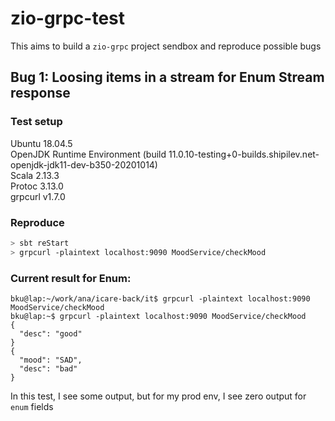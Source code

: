 # zio-grpc-test

This aims to build a `zio-grpc` project sendbox and reproduce possible bugs

## Bug 1: Loosing items in a stream for Enum Stream response

### Test setup

Ubuntu 18.04.5 <br>
OpenJDK Runtime Environment (build 11.0.10-testing+0-builds.shipilev.net-openjdk-jdk11-dev-b350-20201014) <br>
Scala 2.13.3 <br>
Protoc 3.13.0 <br>
grpcurl v1.7.0 <br>

### Reproduce

```bash
> sbt reStart
> grpcurl -plaintext localhost:9090 MoodService/checkMood
```

### Current result for Enum:

```shell
bku@lap:~/work/ana/icare-back/it$ grpcurl -plaintext localhost:9090 MoodService/checkMood
bku@lap:~$ grpcurl -plaintext localhost:9090 MoodService/checkMood
{
  "desc": "good"
}
{
  "mood": "SAD",
  "desc": "bad"
}
```

In this test, I see some output, but for my prod env, I see zero output for `enum` fields

